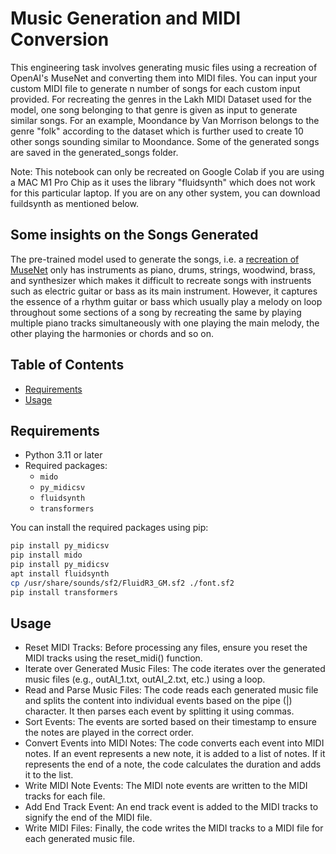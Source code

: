# Music Generation and MIDI Conversion

This engineering task involves generating music files using a recreation of OpenAI's MuseNet and converting them into MIDI files. You can input your custom MIDI file to generate n number of songs for each custom input provided. For recreating the genres in the Lakh MIDI Dataset used for the model, one song belonging to that genre is given as input to generate similar songs. For an example, Moondance by Van Morrison belongs to the genre "folk" according to the dataset which is further used to create 10 other songs sounding similar to Moondance.  Some of the generated songs are saved in the generated_songs folder. 

Note: This notebook can only be recreated on Google Colab if you are using a MAC M1 Pro Chip as it uses the library "fluidsynth" which does not work for this particular laptop. If you are on any other system, you can download fuildsynth as mentioned below.

## Some insights on the Songs Generated

The pre-trained model used to generate the songs, i.e. a [recreation of MuseNet](https://huggingface.co/hidude562/OpenMusenet-2.11-L) only has instruments as piano, drums, strings, woodwind, brass, and synthesizer which makes it difficult to recreate songs with instruents such as electric guitar or bass as its main instrument. However, it captures the essence of a rhythm guitar or bass which usually play a melody on loop throughout some sections of a song by recreating the same by playing multiple piano tracks simultaneously with one playing the main melody, the other playing the harmonies or chords and so on.

## Table of Contents
- [Requirements](#requirements)
- [Usage](#usage)

## Requirements

- Python 3.11 or later
- Required packages:
  - `mido`
  - `py_midicsv`
  - `fluidsynth`
  - `transformers`

You can install the required packages using pip:

```bash
pip install py_midicsv
pip install mido
pip install py_midicsv
apt install fluidsynth
cp /usr/share/sounds/sf2/FluidR3_GM.sf2 ./font.sf2
pip install transformers
```

## Usage

- Reset MIDI Tracks: Before processing any files, ensure you reset the MIDI tracks using the reset_midi() function.
- Iterate over Generated Music Files: The code iterates over the generated music files (e.g., outAI_1.txt, outAI_2.txt, etc.) using a loop.
- Read and Parse Music Files: The code reads each generated music file and splits the content into individual events based on the pipe (|) character. It then parses each event by splitting it using commas.
- Sort Events: The events are sorted based on their timestamp to ensure the notes are played in the correct order.
- Convert Events into MIDI Notes: The code converts each event into MIDI notes. If an event represents a new note, it is added to a list of notes. If it represents the end of a note, the code calculates the duration and adds it to the list.
- Write MIDI Note Events: The MIDI note events are written to the MIDI tracks for each file.
- Add End Track Event: An end track event is added to the MIDI tracks to signify the end of the MIDI file.
- Write MIDI Files: Finally, the code writes the MIDI tracks to a MIDI file for each generated music file.